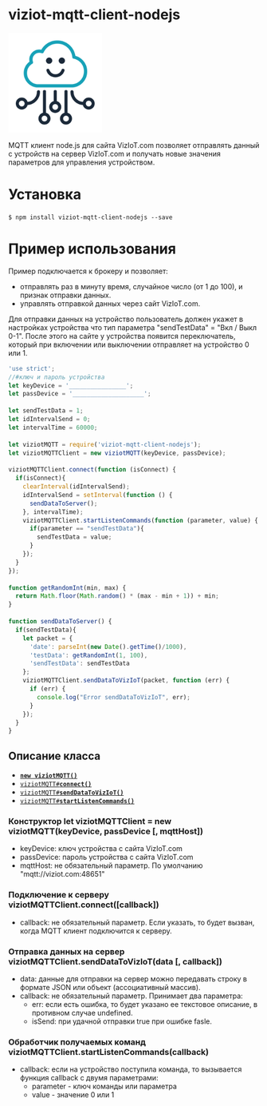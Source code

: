 # viziot-mqtt-client-nodejs

<img src="/logo.png" alt="drawing" height="200"/>

MQTT клиент node.js для сайта VizIoT.com позволяет отправлять данный с устройств на сервер VizIoT.com и получать новые значения параметров для управления устройством.

Установка
=============

`$ npm install viziot-mqtt-client-nodejs --save`

Пример использования
=============

Пример подключается к брокеру и позволяет:
- отправлять раз в минуту время, случайное число (от 1 до 100), и признак отправки данных.
- управлять отправкой данных через сайт VizIoT.com.

Для отправки данных на устройство пользователь должен укажет в настройках устройства что тип параметра "sendTestData" = "Вкл / Выкл 0-1". После этого на сайте у устройства появится переключатель, который при включении или выключении отправляет на устройство 0 или 1.

```javascript
'use strict';
//#ключ и пароль устройства
let keyDevice = '________________';
let passDevice = '____________________';

let sendTestData = 1;
let idIntervalSend = 0;
let intervalTime = 60000;

let viziotMQTT = require('viziot-mqtt-client-nodejs');
let viziotMQTTClient = new viziotMQTT(keyDevice, passDevice);

viziotMQTTClient.connect(function (isConnect) {
  if(isConnect){
    clearInterval(idIntervalSend);
    idIntervalSend = setInterval(function () {
      sendDataToServer();
    }, intervalTime);
    viziotMQTTClient.startListenCommands(function (parameter, value) {
      if(parameter == "sendTestData"){
        sendTestData = value;
      }
    });
  }
});

function getRandomInt(min, max) {
  return Math.floor(Math.random() * (max - min + 1)) + min;
}

function sendDataToServer() {
  if(sendTestData){
    let packet = {
      'date': parseInt(new Date().getTime()/1000),
      'testData': getRandomInt(1, 100),
      'sendTestData': sendTestData
    };
    viziotMQTTClient.sendDataToVizIoT(packet, function (err) {
      if (err) {
        console.log("Error sendDataToVizIoT", err);
      }
    });
  }
}
```


<a name="api"></a>
## Описание класса

  * <a href="#constructor"><code><b>new viziotMQTT()</b></code></a>
  * <a href="#connect"><code>viziotMQTT#<b>connect()</b></code></a>
  * <a href="#sendDataToVizIoT"><code>viziotMQTT#<b>sendDataToVizIoT()</b></code></a>
  * <a href="#startListenCommands"><code>viziotMQTT#<b>startListenCommands()</b></code></a>
  

<a name="constructor"></a>
### Конструктор let viziotMQTTClient = new viziotMQTT(keyDevice, passDevice [, mqttHost])
- keyDevice: ключ устройства с сайта VizIoT.com
- passDevice: пароль устройства с сайта VizIoT.com
- mqttHost: не обязательный параметр. По умолчанию "mqtt://viziot.com:48651"

<a name="connect"></a>
### Подключение к серверу viziotMQTTClient.connect([callback])
- callback: не обязательный параметр. Если указать, то будет вызван, когда MQTT клиент подключится к серверу.

<a name="sendDataToVizIoT"></a>
### Отправка данных на сервер viziotMQTTClient.sendDataToVizIoT(data [, callback])
- data: данные для отправки на сервер можно передавать строку в формате JSON или объект (ассоциативный массив).
- callback: не обязательный параметр. Принимает два параметра:
  - err: если есть ошибка, то будет указано ее текстовое описание, в противном случае undefined.
  - isSend: при удачной отправки true при ошибке fasle.
  
<a name="startListenCommands"></a>
### Обработчик получаемых команд viziotMQTTClient.startListenCommands(callback)
- callback: если на устройство поступила команда, то вызывается функция callback с двумя параметрами:
    - parameter - ключ команды или параметра
    - value - значение 0 или 1



